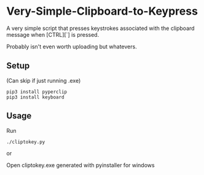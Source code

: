 # Very-Simple-Clipboard-to-Keypress
A very simple script that presses keystrokes associated with the clipboard message when [CTRL][`] is pressed.

Probably isn't even worth uploading but whatevers.

## Setup
(Can skip if just running .exe)
```
pip3 install pyperclip
pip3 install keyboard
```

## Usage
Run
```
./cliptokey.py
```

or

Open cliptokey.exe generated with pyinstaller for windows

